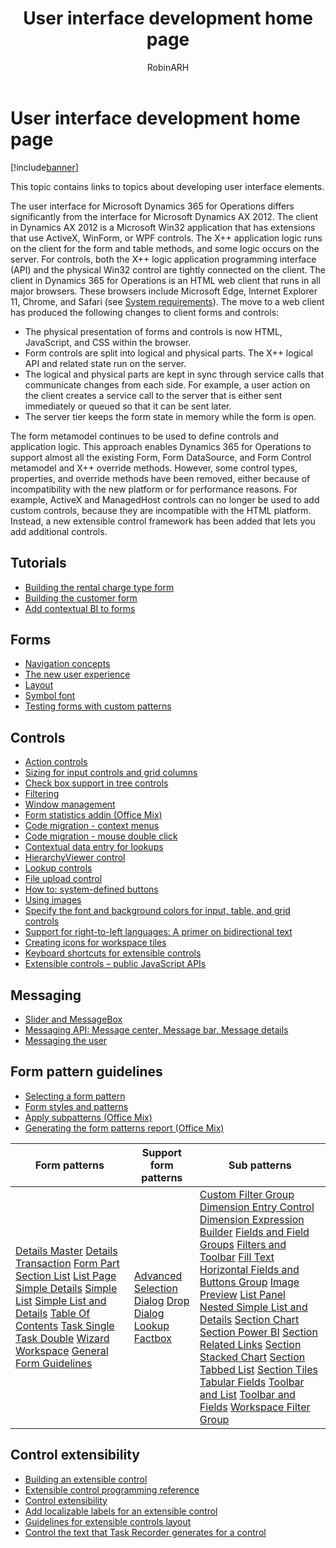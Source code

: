 ﻿---
# required metadata

title: User interface development home page
description: This topic contains links to topics about developing user interface elements.
author: RobinARH
manager: AnnBe
ms.date: 04/04/2017
ms.topic: article
ms.prod: 
ms.service: Dynamics365Operations
ms.technology: 

# optional metadata

# ms.search.form: 
# ROBOTS: 
audience: Developer
# ms.devlang: 
# ms.reviewer: 61
ms.search.scope: AX 7.0.0, Operations
# ms.tgt_pltfrm: 
ms.custom: 191453
ms.assetid: aea345a3-2302-4b72-9887-f23f72b911f1
ms.search.region: Global
# ms.search.industry: 
ms.author: robinr
ms.search.validFrom: 2016-02-28
ms.dyn365.ops.version: AX 7.0.0

---

# User interface development home page

[!include[banner](../includes/banner.md)]


This topic contains links to topics about developing user interface elements.

The user interface for Microsoft Dynamics 365 for Operations differs significantly from the interface for Microsoft Dynamics AX 2012. The client in Dynamics AX 2012 is a Microsoft Win32 application that has extensions that use ActiveX, WinForm, or WPF controls. The X++ application logic runs on the client for the form and table methods, and some logic occurs on the server. For controls, both the X++ logic application programming interface (API) and the physical Win32 control are tightly connected on the client. The client in Dynamics 365 for Operations is an HTML web client that runs in all major browsers. These browsers include Microsoft Edge, Internet Explorer 11, Chrome, and Safari (see [System requirements](../get-started/system-requirements.md)). The move to a web client has produced the following changes to client forms and controls:

-   The physical presentation of forms and controls is now HTML, JavaScript, and CSS within the browser.
-   Form controls are split into logical and physical parts. The X++ logical API and related state run on the server.
-   The logical and physical parts are kept in sync through service calls that communicate changes from each side. For example, a user action on the client creates a service call to the server that is either sent immediately or queued so that it can be sent later.
-   The server tier keeps the form state in memory while the form is open.

The form metamodel continues to be used to define controls and application logic. This approach enables Dynamics 365 for Operations to support almost all the existing Form, Form DataSource, and Form Control metamodel and X++ override methods. However, some control types, properties, and override methods have been removed, either because of incompatibility with the new platform or for performance reasons. For example, ActiveX and ManagedHost controls can no longer be used to add custom controls, because they are incompatible with the HTML platform. Instead, a new extensible control framework has been added that lets you add additional controls.

## Tutorials
-   [Building the rental charge type form](build-rental-charge-type-form.md)
-   [Building the customer form](build-customer-form.md)
-   [Add contextual BI to forms](..\analytics\add-contextual-bi-forms.md)

## Forms
-   [Navigation concepts](page-navigation.md)
-   [The new user experience](https://mix.office.com/watch/1ohsrrpsd02e1)
-   [Layout](page-layout.md)
-   [Symbol font](symbol-font.md)
-   [Testing forms with custom patterns](testing-forms-custom-patterns.md)

## Controls
-   [Action controls](action-controls.md)
-   [Sizing for input controls and grid columns](sizing-input-controls-grid-columns.md)
-   [Check box support in tree controls](check-box-tree-controls.md)
-   [Filtering](filtering.md)
-   [Window management](/dynamics365/operations/get-started/window-management)
-   [Form statistics addin (Office Mix)](https://mix.office.com/watch/1kuwpf3ooohty)
-   [Code migration - context menus](..\migration-upgrade\code-migration-context-menus.md)
-   [Code migration - mouse double click](..\migration-upgrade\code-migration-double-click.md)
-   [Contextual data entry for lookups](contextual-data-entry-lookups.md)
-   [HierarchyViewer control](hierarchy-viewer-control.md)
-   [Lookup controls](lookups-controls.md)
-   [File upload control](file-upload-control.md)
-   [How to: system-defined buttons](system-defined-buttons.md)
-   [Using images](images-form-grid.md)
-   [Specify the font and background colors for input, table, and grid controls](specify-color-font-background-controls.md)
-   [Support for right-to-left languages: A primer on bidirectional text](bidirectional-support.md)
-   [Creating icons for workspace tiles](create-icons-workspace-tiles.md)
-   [Keyboard shortcuts for extensible controls](keyboard-shortcuts-controls.md)
-   [Extensible controls – public JavaScript APIs](public-javascript-apis.md)

## Messaging
-   [Slider and MessageBox](slider-messagebox.md)
-   [Messaging API: Message center, Message bar, Message details](messaging-api-center-bar-details.md)
-   [Messaging the user](messaging-user.md)

## Form pattern guidelines
-   [Selecting a form pattern](select-form-pattern.md)
-   [Form styles and patterns](form-styles-patterns.md)
-   [Apply subpatterns (Office Mix)](https://mix.office.com/watch/fq2k25dzomi3)
-   [Generating the form patterns report (Office Mix)](https://mix.office.com/watch/jqzesi1uuosz)

| Form patterns                                                                                                                                                                                                                                                                                                                                                                                                                                                                                                                                                                                                                                                                                                                                                                                                                                                                                                                                                                                                                                                                                           | Support form patterns                                                                                                                                                                                                                                                                                                                                                           | Sub patterns                                                                                                                                                                                                                                                                                                                                                                                                                                                                                                                                                                                                                                                                                                                                                                                                                                                                                                                                                                                                                                                                                                                                                                                                                                                                                                                                                                                                                                                                                                                                                                                                                                                                                                                                                                                                                                                |
|---------------------------------------------------------------------------------------------------------------------------------------------------------------------------------------------------------------------------------------------------------------------------------------------------------------------------------------------------------------------------------------------------------------------------------------------------------------------------------------------------------------------------------------------------------------------------------------------------------------------------------------------------------------------------------------------------------------------------------------------------------------------------------------------------------------------------------------------------------------------------------------------------------------------------------------------------------------------------------------------------------------------------------------------------------------------------------------------------------|---------------------------------------------------------------------------------------------------------------------------------------------------------------------------------------------------------------------------------------------------------------------------------------------------------------------------------------------------------------------------------|-------------------------------------------------------------------------------------------------------------------------------------------------------------------------------------------------------------------------------------------------------------------------------------------------------------------------------------------------------------------------------------------------------------------------------------------------------------------------------------------------------------------------------------------------------------------------------------------------------------------------------------------------------------------------------------------------------------------------------------------------------------------------------------------------------------------------------------------------------------------------------------------------------------------------------------------------------------------------------------------------------------------------------------------------------------------------------------------------------------------------------------------------------------------------------------------------------------------------------------------------------------------------------------------------------------------------------------------------------------------------------------------------------------------------------------------------------------------------------------------------------------------------------------------------------------------------------------------------------------------------------------------------------------------------------------------------------------------------------------------------------------------------------------------------------------------------------------------------------------|
| [Details Master](details-master-form-pattern.md) [Details Transaction](details-transaction-form-pattern.md) [Form Part Section List](section-list-form-pattern.md) [List Page](list-page-form-pattern.md) [Simple Details](simple-details-form-pattern.md) [Simple List](simple-list-form-pattern.md) [Simple List and Details](simple-list-details-form-pattern.md) [Table Of Contents](table-of-contents-form-pattern.md) [Task Single](task-single-form-pattern.md) [Task Double](task-double-form-pattern.md) [Wizard](wizard-form-pattern.md) [Workspace](workspace-form-pattern.md) [General Form Guidelines](general-form-guidelines.md) | [Advanced Selection](advanced-selection-form-pattern.md) [Dialog](dialog-form-pattern.md) [Drop Dialog](drop-dialog-form-pattern.md) [Lookup](lookup-form-pattern.md) [Factbox](factbox-form-patterns.md) | [Custom Filter Group](custom-filter-group-subpattern.md) [Dimension Entry Control](..\financial\dimension-entry-control-subpattern.md) [Dimension Expression Builder](..\financial\dimension-expression-builder-subpattern.md) [Fields and Field Groups](fields-field-groups-subpattern.md) [Filters and Toolbar](filters-toolbar-subpattern.md) [Fill Text](fill-text-subpattern.md) [Horizontal Fields and Buttons Group](horizontal-fields-buttons-group-subpattern.md) [Image Preview](image-preview-subpattern.md) [List Panel](list-panel-subpattern.md) [Nested Simple List and Details](nested-simple-list-details-subpattern.md) [Section Chart](section-chart-form-pattern.md) [Section Power BI](section-powerbi-subpattern.md) [Section Related Links](section-related-links-subpattern.md) [Section Stacked Chart](section-stacked-chart-subpattern.md) [Section Tabbed List](section-tabbed-list-subpattern.md) [Section Tiles](section-tiles-subpattern.md) [Tabular Fields](tabular-fields-subpattern.md) [Toolbar and List](toolbar-list-subpattern.md) [Toolbar and Fields](toolbar-fields-subpattern.md) [Workspace Filter Group](workspace-filter-group-subpattern.md) |

## Control extensibility
-   [Building an extensible control](build-extensible-control.md)
-   [Extensible control programming reference](extensible-control-programming-reference.md)
-   [Control extensibility](control-extensibility.md)
-   [Add localizable labels for an extensible control](create-localizable-labels-client.md)
-   [Guidelines for extensible controls layout](extensible-controls-layout.md)
-   [Control the text that Task Recorder generates for a control](task-recorder-control-text.md)





